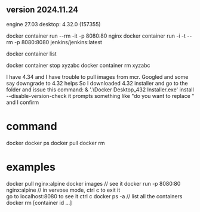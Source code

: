 
## version 2024.11.24
engine 27.03
desktop: 4.32.0 (157355)


docker container run --rm -it -p 8080:80 nginx
docker container run -i -t --rm -p 8080:8080 jenkins/jenkins:latest

docker container list

docker container stop xyzabc
docker container rm xyzabc

I have 4.34 and I have trouble to pull images from mcr.
Googled and some say downgrade to 4.32 helps
So I downloaded 4.32 installer and go to the folder and issue this command:
	 & '.\Docker Desktop_432 Installer.exe' install --disable-version-check
	it prompts something like "do you want to replace " and I confirm


# command
docker
docker ps
docker pull
docker rm

# examples
docker pull nginx:alpine
docker images                    // see it
docker run -p 8080:80 nginx:alpine              // in vervose mode, ctrl c to exit it  
	go to localhost:8080 to see it
ctrl c
docker ps -a                  // list all the containers
docker rm [container id ...]
